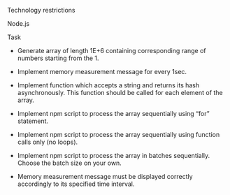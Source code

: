 Technology restrictions

Node.js

Task

- Generate array of length 1E+6 containing corresponding range of numbers starting from the 1.

- Implement memory measurement message for every 1sec.

- Implement function which accepts a string and returns its hash asynchronously. This function should be called for each element of the array.

- Implement npm script to process the array sequentially using “for” statement.

- Implement npm script to process the array sequentially using function calls only (no loops).

- Implement npm script to process the array in batches sequentially. Choose the batch size on your own.

- Memory measurement message must be displayed correctly accordingly to its specified time interval.
